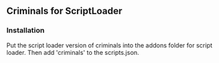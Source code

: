## Criminals for ScriptLoader

### Installation

Put the script loader version of criminals into the addons folder for script loader. Then add 'criminals' to the scripts.json.
